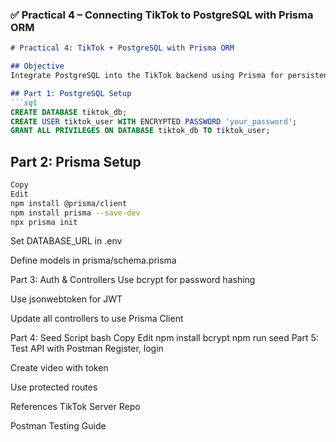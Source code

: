 ### ✅ Practical 4 – Connecting TikTok to PostgreSQL with Prisma ORM

```markdown
# Practical 4: TikTok + PostgreSQL with Prisma ORM

## Objective
Integrate PostgreSQL into the TikTok backend using Prisma for persistent data and authentication.

## Part 1: PostgreSQL Setup
```sql
CREATE DATABASE tiktok_db;
CREATE USER tiktok_user WITH ENCRYPTED PASSWORD 'your_password';
GRANT ALL PRIVILEGES ON DATABASE tiktok_db TO tiktok_user;
```
## Part 2: Prisma Setup
```bash
Copy
Edit
npm install @prisma/client
npm install prisma --save-dev
npx prisma init
```
Set DATABASE_URL in .env

Define models in prisma/schema.prisma

Part 3: Auth & Controllers
Use bcrypt for password hashing

Use jsonwebtoken for JWT

Update all controllers to use Prisma Client

Part 4: Seed Script
bash
Copy
Edit
npm install bcrypt
npm run seed
Part 5: Test API with Postman
Register, login

Create video with token

Use protected routes

References
TikTok Server Repo

Postman Testing Guide